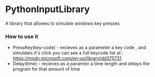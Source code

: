 # PythonInputLibrary
A library that allowes to simulate windows key presses

### How to use it ###
 * PressKey(key-code) - recieves as a parameter a key code , and simulates it's click you can see a full keycode list at : https://msdn.microsoft.com/en-us/library/dd375731
 * Delay(time) - recieves as a paramter a time length and delays the program for that amount of time
